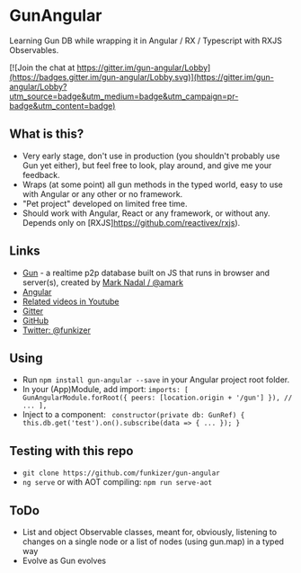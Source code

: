 # GunAngular
Learning Gun DB while wrapping it in Angular / RX / Typescript with RXJS Observables.

[![Join the chat at https://gitter.im/gun-angular/Lobby](https://badges.gitter.im/gun-angular/Lobby.svg)](https://gitter.im/gun-angular/Lobby?utm_source=badge&utm_medium=badge&utm_campaign=pr-badge&utm_content=badge)

## What is this?

- Very early stage, don't use in production (you shouldn't probably use Gun yet either), but feel free to look, play around, and give me your feedback.
- Wraps (at some point) all gun methods in the typed world, easy to use with Angular or any other or no framework.
- "Pet project" developed on limited free time.
- Should work with Angular, React or any framework, or without any. Depends only on [RXJS]https://github.com/reactivex/rxjs).

## Links
- [Gun](http://gun.js.org) - a realtime p2p database built on JS that runs in browser and server(s), created by [Mark Nadal / @amark](https://github.com/amark) 
- [Angular](https://angular.io)
- [Related videos in Youtube](https://www.youtube.com/results?search_query=mark+nadal)
- [Gitter](https://gitter.im/gun-rx)
- [GitHub](https://github.com/funkizer/gun-rx)
- [Twitter: @funkizer](https://twitter.com/funkizer)

## Using
- Run `npm install gun-angular --save` in your Angular project root folder.
- In your (App)Module, add import:
`
  imports: [
   GunAngularModule.forRoot({ peers: [location.origin + '/gun'] }),
    // ...
  ],
`
- Inject to a component:
`  constructor(private db: GunRef) { 
    this.db.get('test').on().subscribe(data => { ... });
} `

## Testing with this repo
- `git clone https://github.com/funkizer/gun-angular`
- `ng serve` or with AOT compiling: `npm run serve-aot`

## ToDo

- List and object Observable classes, meant for, obviously, listening to changes on a single node or a list of nodes (using gun.map) in a typed way
- Evolve as Gun evolves